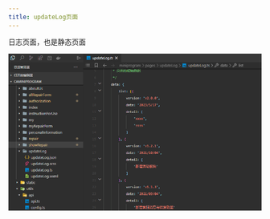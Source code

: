 ```yaml
---
title: updateLog页面
---
```


日志页面，也是静态页面

![image-20230524141649464](img/image-20230524141649464.png)